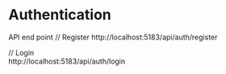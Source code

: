 ﻿# Authentication  

 API end point
 // Register
 http://localhost:5183/api/auth/register  

 // Login  
 http://localhost:5183/api/auth/login

